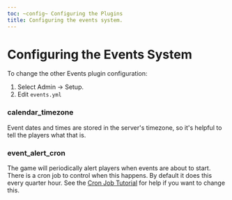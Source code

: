 ```yaml
---
toc: ~config~ Configuring the Plugins
title: Configuring the events system.
---
```

# Configuring the Events System

To change the other Events plugin configuration:

1. Select Admin -> Setup.
2. Edit `events.yml`

### calendar_timezone

Event dates and times are stored in the server's timezone, so it's helpful to tell the players what that is.

### event_alert_cron

The game will periodically alert players when events are about to start.  There is a cron job to control when this happens.  By default it does this every quarter hour.  See the [Cron Job Tutorial](http://www.aresmush.com/tutorials/config/configuring-cron) for help if you want to change this.